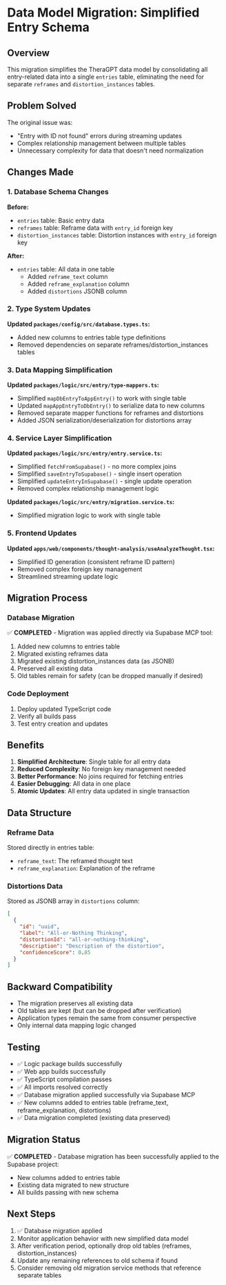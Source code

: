 # Data Model Migration: Simplified Entry Schema

## Overview

This migration simplifies the TheraGPT data model by consolidating all entry-related data into a single `entries` table, eliminating the need for separate `reframes` and `distortion_instances` tables.

## Problem Solved

The original issue was:
- "Entry with ID not found" errors during streaming updates
- Complex relationship management between multiple tables
- Unnecessary complexity for data that doesn't need normalization

## Changes Made

### 1. Database Schema Changes

**Before:**
- `entries` table: Basic entry data
- `reframes` table: Reframe data with `entry_id` foreign key
- `distortion_instances` table: Distortion instances with `entry_id` foreign key

**After:**
- `entries` table: All data in one table
  - Added `reframe_text` column
  - Added `reframe_explanation` column
  - Added `distortions` JSONB column

### 2. Type System Updates

**Updated `packages/config/src/database.types.ts`:**
- Added new columns to entries table type definitions
- Removed dependencies on separate reframes/distortion_instances tables

### 3. Data Mapping Simplification

**Updated `packages/logic/src/entry/type-mappers.ts`:**
- Simplified `mapDbEntryToAppEntry()` to work with single table
- Updated `mapAppEntryToDbEntry()` to serialize data to new columns
- Removed separate mapper functions for reframes and distortions
- Added JSON serialization/deserialization for distortions array

### 4. Service Layer Simplification

**Updated `packages/logic/src/entry/entry.service.ts`:**
- Simplified `fetchFromSupabase()` - no more complex joins
- Simplified `saveEntryToSupabase()` - single insert operation
- Simplified `updateEntryInSupabase()` - single update operation
- Removed complex relationship management logic

**Updated `packages/logic/src/entry/migration.service.ts`:**
- Simplified migration logic to work with single table

### 5. Frontend Updates

**Updated `apps/web/components/thought-analysis/useAnalyzeThought.tsx`:**
- Simplified ID generation (consistent reframe ID pattern)
- Removed complex foreign key management
- Streamlined streaming update logic

## Migration Process

### Database Migration

✅ **COMPLETED** - Migration was applied directly via Supabase MCP tool:
1. Added new columns to entries table
2. Migrated existing reframes data
3. Migrated existing distortion_instances data (as JSONB)
4. Preserved all existing data
5. Old tables remain for safety (can be dropped manually if desired)

### Code Deployment

1. Deploy updated TypeScript code
2. Verify all builds pass
3. Test entry creation and updates

## Benefits

1. **Simplified Architecture**: Single table for all entry data
2. **Reduced Complexity**: No foreign key management needed
3. **Better Performance**: No joins required for fetching entries
4. **Easier Debugging**: All data in one place
5. **Atomic Updates**: All entry data updated in single transaction

## Data Structure

### Reframe Data
Stored directly in entries table:
- `reframe_text`: The reframed thought text
- `reframe_explanation`: Explanation of the reframe

### Distortions Data
Stored as JSONB array in `distortions` column:
```json
[
  {
    "id": "uuid",
    "label": "All-or-Nothing Thinking",
    "distortionId": "all-or-nothing-thinking",
    "description": "Description of the distortion",
    "confidenceScore": 0.85
  }
]
```

## Backward Compatibility

- The migration preserves all existing data
- Old tables are kept (but can be dropped after verification)
- Application types remain the same from consumer perspective
- Only internal data mapping logic changed

## Testing

- ✅ Logic package builds successfully
- ✅ Web app builds successfully
- ✅ TypeScript compilation passes
- ✅ All imports resolved correctly
- ✅ Database migration applied successfully via Supabase MCP
- ✅ New columns added to entries table (reframe_text, reframe_explanation, distortions)
- ✅ Data migration completed (existing data preserved)

## Migration Status

✅ **COMPLETED** - Database migration has been successfully applied to the Supabase project:
- New columns added to entries table
- Existing data migrated to new structure
- All builds passing with new schema

## Next Steps

1. ✅ Database migration applied
2. Monitor application behavior with new simplified data model
3. After verification period, optionally drop old tables (reframes, distortion_instances)
4. Update any remaining references to old schema if found
5. Consider removing old migration service methods that reference separate tables